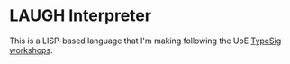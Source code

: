 # LAUGH Interpreter

This is a LISP-based language that I'm making following the UoE <a href="https://typesig.pl/resources/lisp-workshop">TypeSig workshops</a>. 
